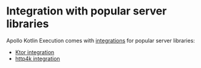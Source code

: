 # Integration with popular server libraries

Apollo Kotlin Execution comes with [integrations](integrations.md) for popular server libraries:

* [Ktor integration](ktor.md)
* [http4k integration](http4k.md)

